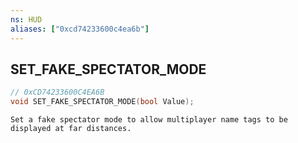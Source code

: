 ```yaml
---
ns: HUD
aliases: ["0xcd74233600c4ea6b"]
---
```

## SET_FAKE_SPECTATOR_MODE

```c
// 0xCD74233600C4EA6B
void SET_FAKE_SPECTATOR_MODE(bool Value);
```

```
Set a fake spectator mode to allow multiplayer name tags to be displayed at far distances.
```
